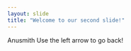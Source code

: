 ```yaml
---
layout: slide
title: "Welcome to our second slide!"
---
```

Anusmith
Use the left arrow to go back!
